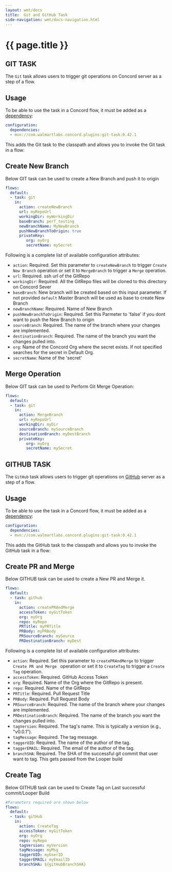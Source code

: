 ```yaml
---
layout: wmt/docs
title:  Git and GitHub Task
side-navigation: wmt/docs-navigation.html
---
```


# {{ page.title }}

## GIT TASK
The `Git` task allows users to trigger git operations on 
Concord server as a step of a flow.

<a name="usage"/>

## Usage

To be able to use the task in a Concord flow, it must be added as a
[dependency](../getting-started/concord-dsl.html#dependencies):

```yaml
configuration:
  dependencies:
  - mvn://com.walmartlabs.concord.plugins:git-task:0.42.1
```

This adds the Git task to the classpath and allows you to invoke the Git task in a flow:

## Create New Branch

Below GIT task can be used to create a New Branch and push it to origin

```yaml
flows:
  default:
  - task: git
    in:
      action: createNewBranch
      url: myRepoUrl
      workingDir: myWorkingDir
      baseBranch: perf_testing
      newBranchName: MyNewBranch
      pushNewBranchToOrigin: true
      privateKey:
         org: myOrg
         secretName: mySecret
```

Following is a complete list of available configuration attributes:

- `action`: Required. Set this parameter to `createNewBranch` to trigger `Create New Branch` operation or set it to             `MergeBranch` to trigger a `Merge` operation.
- `url`: Required. ssh url of the GitRepo
- `workingDir`: Required. All the GitRepo files will be cloned to this directory on Concord Sever
- `baseBranch`: New branch will be created based on this input parameter. If not provided `default` Master Branch will be        used as base to create New Branch
- `newBranchName`: Required. Name of New Branch
- `pushNewBranchToOrigin`: Required. Set this Parmeter to 'false' if you dont want to push the New Branch to origin
- `sourceBranch`: Required. The name of the branch where your changes are implemented.
- `destinationBranch`: Required. The name of the branch you want the changes pulled into.
- `org`: Name of the Concord Org where the secret exists. If not specified searches for the secret in Default Org.
- `secretName`: Name of the 'secret'

## Merge Operation

Below GIT task can be used to Perform Git Merge Operation: 

```yaml
flows:
  default:
  - task: git
    in:
      action: MergeBranch   
      url: myRepoUrl
      workingDir: myDir
      sourceBranch: mySourceBranch
      destinationBranch: myDestBranch
      privateKey:
         org: myOrg
         secretName: mySecret
```

## GITHUB TASK
The `GitHub` task allows users to trigger git operations on 
[GitHub](https://gecgithub01.walmart.com/) server as a step of a flow.

<a name="usage"/>

## Usage

To be able to use the task in a Concord flow, it must be added as a
[dependency](../getting-started/concord-dsl.html#dependencies):

```yaml
configuration:
  dependencies:
  - mvn://com.walmartlabs.concord.plugins:git-task:0.42.1
```

This adds the GitHub task to the classpath and allows you to invoke the GitHub task in a flow:

## Create PR and Merge 

Below GITHUB task can be used to create a New PR and Merge it.

```yaml
flows:
  default:
  - task: github
    in:
      action: createPRAndMerge
      accessToken: myGitToken
      org: myOrg
      repo: myRepo
      PRTitle: myPRTitle
      PRBody: myPRBody
      PRSourceBranch: mySource
      PRDestinationBranch: myDest
```

Following is a complete list of available configuration attributes:
- `action`: Required. Set this parameter to `createPRAndMerge` to trigger `Create PR and Merge ` operation or set it to             `CreateTag` to trigger a `Create Tag` operation.
- `accessToken`: Required. GitHub Access Token 
- `org`: Required. Name of the Org where the GitRepo is present.
- `repo`: Required. Name of the GitRepo
- `PRTitle`: Required. Pull Request Title
- `PRBody`: Required. Pull Request Body
- `PRSourceBranch`: Required. The name of the branch where your changes are implemented.
- `PRDestinationBranch`: Required. The name of the branch you want the changes pulled into.
- `tagVersion`: Required. The tag's name. This is typically a version (e.g., "v0.0.1").
- `tagMessage`: Required. The tag message.
- `taggerUID`: Required. The name of the author of the tag.
- `taggerEMAIL`: Required. The email of the author of the tag.
- `branchSHA`: Required. The SHA of the successful git commit that user want to tag. This gets passed from the Looper build


## Create Tag

Below GITHUB task can be used to Create Tag on Last successful commit/Looper Build

```yaml
#Parameters required are shown below
flows:
  default:
  - task: gitHub
    in:
      action: CreateTag
      accessToken: myGitToken
      org: myOrg
      repo: myRepo
      tagVersion: myVersion
      tagMessage: myMsg
      taggerUID: myUserID
      taggerEMAIL: myEmailID
      branchSHA: ${gitHubBranchSHA}
```

